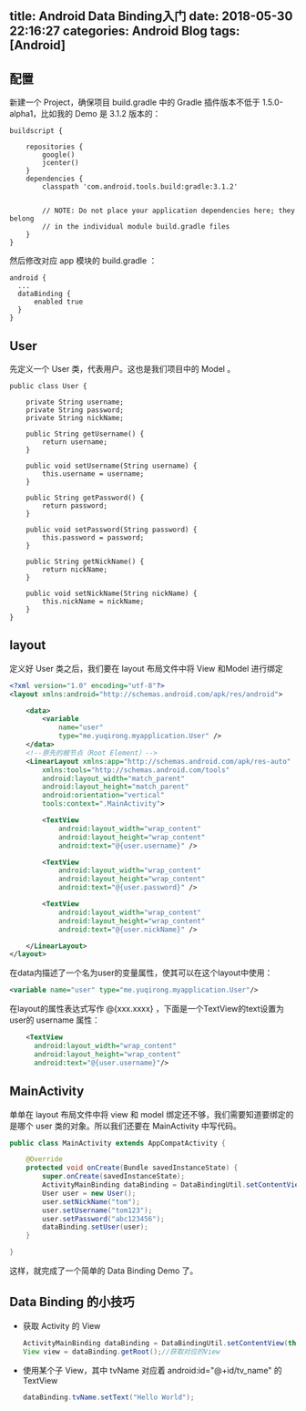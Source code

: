 title: Android Data Binding入门
date: 2018-05-30 22:16:27
categories: Android Blog
tags: [Android]
---
配置
------
新建一个 Project，确保项目 build.gradle 中的 Gradle 插件版本不低于 1.5.0-alpha1，比如我的 Demo 是 3.1.2 版本的：

```
buildscript {
    
    repositories {
        google()
        jcenter()
    }
    dependencies {
        classpath 'com.android.tools.build:gradle:3.1.2'
        

        // NOTE: Do not place your application dependencies here; they belong
        // in the individual module build.gradle files
    }
}
```

然后修改对应 app 模块的 build.gradle ：

```
android {
  ...
  dataBinding {
      enabled true
  }
}
```

User
-------
先定义一个 User 类，代表用户。这也是我们项目中的 Model 。
```
public class User {
    
    private String username;
    private String password;
    private String nickName;

    public String getUsername() {
        return username;
    }

    public void setUsername(String username) {
        this.username = username;
    }

    public String getPassword() {
        return password;
    }

    public void setPassword(String password) {
        this.password = password;
    }

    public String getNickName() {
        return nickName;
    }

    public void setNickName(String nickName) {
        this.nickName = nickName;
    }
}
```

layout
--------
定义好 User 类之后，我们要在 layout 布局文件中将 View 和Model 进行绑定

``` xml
<?xml version="1.0" encoding="utf-8"?>
<layout xmlns:android="http://schemas.android.com/apk/res/android">

    <data>
        <variable
            name="user"
            type="me.yuqirong.myapplication.User" />
    </data>
    <!--原先的根节点（Root Element）-->
    <LinearLayout xmlns:app="http://schemas.android.com/apk/res-auto"
        xmlns:tools="http://schemas.android.com/tools"
        android:layout_width="match_parent"
        android:layout_height="match_parent"
        android:orientation="vertical"
        tools:context=".MainActivity">

        <TextView
            android:layout_width="wrap_content"
            android:layout_height="wrap_content"
            android:text="@{user.username}" />

        <TextView
            android:layout_width="wrap_content"
            android:layout_height="wrap_content"
            android:text="@{user.password}" />

        <TextView
            android:layout_width="wrap_content"
            android:layout_height="wrap_content"
            android:text="@{user.nickName}" />

    </LinearLayout>
</layout>
```

在data内描述了一个名为user的变量属性，使其可以在这个layout中使用：

``` xml
<variable name="user" type="me.yuqirong.myapplication.User"/>
```

在layout的属性表达式写作 @{xxx.xxxx} ，下面是一个TextView的text设置为user的 username 属性：

``` xml
	<TextView 
      android:layout_width="wrap_content"
      android:layout_height="wrap_content"
      android:text="@{user.username}"/>
```

MainActivity
---------------
单单在 layout 布局文件中将 view 和 model 绑定还不够，我们需要知道要绑定的是哪个 user 类的对象。所以我们还要在 MainActivity 中写代码。

``` java
public class MainActivity extends AppCompatActivity {

    @Override
    protected void onCreate(Bundle savedInstanceState) {
        super.onCreate(savedInstanceState);
        ActivityMainBinding dataBinding = DataBindingUtil.setContentView(this, R.layout.activity_main);
        User user = new User();
        user.setNickName("tom");
        user.setUsername("tom123");
        user.setPassword("abc123456");
        dataBinding.setUser(user);
    }

}
```

这样，就完成了一个简单的 Data Binding Demo 了。

Data Binding 的小技巧
--------------------

* 获取 Activity 的 View

	``` java
	ActivityMainBinding dataBinding = DataBindingUtil.setContentView(this, R.layout.activity_main);
	View view = dataBinding.getRoot();//获取对应的View
	```

* 使用某个子 View，其中 tvName 对应着 android:id="@+id/tv_name" 的 TextView 

	``` java
	dataBinding.tvName.setText("Hello World");
	```